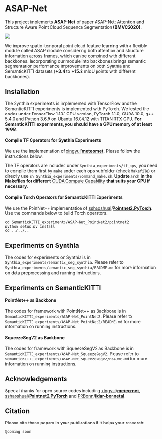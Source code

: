 # ASAP-Net
This project implements **ASAP-Net** of paper ASAP-Net: Attention and Structure Aware Point Cloud Sequence Segmentation  **(BMVC2020)**.

![](https://github.com/intrepidChw/ASAP-Net/blob/master/pics/demo.gif)

We improve spatio-temporal point cloud feature learning with a flexible module called
ASAP module considering both attention and structure information across frames, which can be combined with different backbones. Incorporating our module into backbones brings semantic segmentation performance improvements on both Synthia and SemanticKITTI datasets (**+3.4** to **+15.2** mIoU points with different backbones).

## Installation

The Synthia experiments is implemented with TensorFlow and the SemanticKITTI experiments is implemented with PyTorch. We tested the codes under TensorFlow 1.13.1 GPU version, PyTorch 1.1.0,  CUDA 10.0, g++ 5.4.0 and Python 3.6.9 on Ubuntu 16.04.12 with TITAN RTX GPU. **For SemanticKITTI experiments, you should  have a GPU memory of at least 16GB**.

#### Compile TF Operators for Synthia Experiments

We use the implementation of [xingyul](https://github.com/xingyul)/**[meteornet](https://github.com/xingyul/meteornet)**. Please follow the instructions below.

The TF operators are included under `Synthia_experiments/tf_ops`, you need to compile them first by `make` under each ops subfolder (check `Makefile`) or directly use `sh Synthia_experiments/command_make.sh`. **Update** `arch` **in the Makefiles for different** [CUDA Compute Capability](https://en.wikipedia.org/wiki/CUDA#GPUs_supported) **that suits your GPU if necessary**.

#### Compile Torch Operators for SemanticKITTI Experiments

We use the PoinNet++ implementation of [sshaoshuai](https://github.com/sshaoshuai)/**[Pointnet2.PyTorch](https://github.com/sshaoshuai/Pointnet2.PyTorch)**. Use the commands below to build Torch operators. 

```
cd SemanticKITTI_experiments/ASAP-Net_PointNet2/pointnet2
python setup.py install
cd ../../..
```

## Experiments on Synthia

The codes for experiments on Synthia is in `Synthia_experiments/semantic_seg_synthia`. Please refer to `Synthia_experiments/semantic_seg_synthia/README.md` for more information on data preprocessing and running instructions.

## Experiments on SemanticKITTI

#### PointNet++ as Backbone

The codes for framework with PointNet++ as Backbone is in `SemanticKITTI_experiments/ASAP-Net_PointNet2`. Please refer to `SemanticKITTI_experiments/ASAP-Net_PointNet2/README.md` for more information on running instructions.

#### SqueezeSegV2 as Backbone

The codes for framework with SqueezeSegV2 as Backbone is in `SemanticKITTI_experiments/ASAP-Net_SqueezeSegV2`. Please refer to `SemanticKITTI_experiments/ASAP-Net_SqueezeSegV2/README.md` for more information on running instructions.

## Acknowledgements

Special thanks for open source codes including  [xingyul](https://github.com/xingyul)/**[meteornet](https://github.com/xingyul/meteornet)**, [sshaoshuai](https://github.com/sshaoshuai)/**[Pointnet2.PyTorch](https://github.com/sshaoshuai/Pointnet2.PyTorch)** and [PRBonn](https://github.com/PRBonn)/**[lidar-bonnetal](https://github.com/PRBonn/lidar-bonnetal)**.

## Citation

Please cite these papers in your publications if it helps your research:

```
@coming soon
```